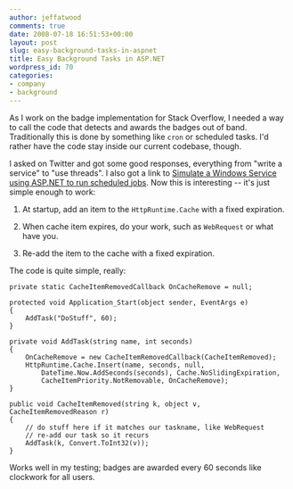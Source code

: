 ```yaml
---
author: jeffatwood
comments: true
date: 2008-07-18 16:51:53+00:00
layout: post
slug: easy-background-tasks-in-aspnet
title: Easy Background Tasks in ASP.NET
wordpress_id: 70
categories:
- company
- background
---
```



As I work on the badge implementation for Stack Overflow, I needed a way to call the code that detects and awards the badges out of band. Traditionally this is done by something like `cron` or scheduled tasks. I'd rather have the code stay inside our current codebase, though.



I asked on Twitter and got some good responses, everything from "write a service" to "use threads". I also got a link to [Simulate a Windows Service using ASP.NET to run scheduled jobs](http://www.codeproject.com/KB/aspnet/ASPNETService.aspx). Now this is interesting -- it's just simple enough to work:







  1. At startup, add an item to the `HttpRuntime.Cache` with a fixed expiration.

  2. When cache item expires, do your work, such as `WebRequest` or what have you.

  3. Re-add the item to the cache with a fixed expiration.




The code is quite simple, really:




    
    
    private static CacheItemRemovedCallback OnCacheRemove = null;
    
    protected void Application_Start(object sender, EventArgs e)
    {
        AddTask("DoStuff", 60);
    }
    
    private void AddTask(string name, int seconds)
    {
        OnCacheRemove = new CacheItemRemovedCallback(CacheItemRemoved);
        HttpRuntime.Cache.Insert(name, seconds, null, 
            DateTime.Now.AddSeconds(seconds), Cache.NoSlidingExpiration,
            CacheItemPriority.NotRemovable, OnCacheRemove);
    }
    
    public void CacheItemRemoved(string k, object v, CacheItemRemovedReason r)
    {
        // do stuff here if it matches our taskname, like WebRequest
        // re-add our task so it recurs
        AddTask(k, Convert.ToInt32(v));
    }
    





Works well in my testing; badges are awarded every 60 seconds like clockwork for all users. 

